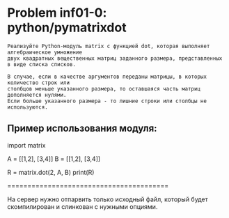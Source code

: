 **Problem inf01-0: python/pymatrixdot**
=======================================

    Реализуйте Python-модуль matrix с функцией dot, которая выполняет алгебраическое умножение 
    двух квадратных вещественных матриц заданного размера, представленных в виде списка списков.

    В случае, если в качестве аргументов переданы матрицы, в которых количество строк или 
    столбцов меньше указанного размера, то оставшаяся часть матриц дополняется нулями. 
    Если больше указанного размера - то лишние строки или столбцы не используются.


Пример использования модуля:
---------------------------------------

import matrix

A = [[1,2], [3,4]]
B = [[1,2], [3,4]]

R = matrix.dot(2, A, B)
print(R)

========================================

На сервер нужно отпарвить только исходный файл, который будет скомпилирован и слинкован с нужными опциями.
